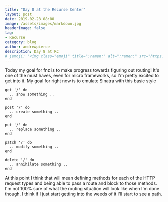 ```yaml
---
title: "Day 8 at the Recurse Center"
layout: post
date: 2019-02-28 08:00
image: /assets/images/markdown.jpg
headerImage: false
tag:
- Recurse
category: blog
author: andrewpierce
description: Day 8 at RC
# jemoji: '<img class="emoji" title=":ramen:" alt=":ramen:" src="https://assets.github.com/images/icons/emoji/unicode/1f35c.png" height="20" width="20" align="absmiddle">'
---
```


Today my goal for fnz is to make progress towards figuring out routing! It's one
of the must haves, even for micro frameworks, so I'm pretty excited to get into it.
My goal for right now is to emulate Sinatra with this basic style

```
get '/' do
  .. show something ..
end

post '/' do
  .. create something ..
end

put '/' do
  .. replace something ..
end

patch '/' do
  .. modify something ..
end

delete '/' do
  .. annihilate something ..
end
```

At this point I think that will mean defining methods for each of the HTTP request
types and being able to pass a route and block to those methods. I'm not 100%
sure of what the routing situation will look like when I'm done though. I think if
I just start getting into the weeds of it I'll start to see a path.
